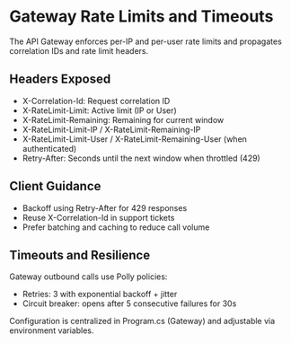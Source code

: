 # Gateway Rate Limits and Timeouts

The API Gateway enforces per-IP and per-user rate limits and propagates correlation IDs and rate limit headers.

## Headers Exposed
- X-Correlation-Id: Request correlation ID
- X-RateLimit-Limit: Active limit (IP or User)
- X-RateLimit-Remaining: Remaining for current window
- X-RateLimit-Limit-IP / X-RateLimit-Remaining-IP
- X-RateLimit-Limit-User / X-RateLimit-Remaining-User (when authenticated)
- Retry-After: Seconds until the next window when throttled (429)

## Client Guidance
- Backoff using Retry-After for 429 responses
- Reuse X-Correlation-Id in support tickets
- Prefer batching and caching to reduce call volume

## Timeouts and Resilience
Gateway outbound calls use Polly policies:
- Retries: 3 with exponential backoff + jitter
- Circuit breaker: opens after 5 consecutive failures for 30s

Configuration is centralized in Program.cs (Gateway) and adjustable via environment variables.
